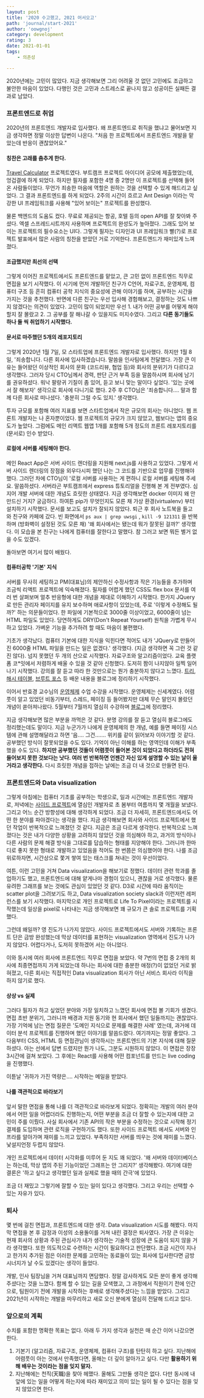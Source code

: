 ```yaml
---
layout: post
title: '2020 수고했고, 2021 어서오고'
path: 'journal/start-2021'
author: 'oowgnoj'
category: development
rating: 3
date: 2021-01-01
tags:
    - 의존성

---
```




2020년에는 고민이 많았다. 지금 생각해보면 그리 어려울 것 없던 고민에도 조급하고 불안한 마음이 있었다. 다행인 것은 고민과 스트레스로 끝나지 않고 성공이든 실패든 결과로 남았다. 

### 프론트엔드로 취업

2020년의 프론트엔드 개발자로 입사했다. 왜 프론트엔드로 취직을 했냐고 물어보면 지금 생각하면 정말 이상한 답변이 나온다. "처음 한 프로젝트에서 프론트엔드 개발을 맡았는데 반응이 괜찮았어요." 

#### 칭찬은 고래를 춤추게 한다.

[Travel Calculator]() 프로젝트였다. 부트캠프 프로젝트 아이디어 공모에 제출했었는데, 엉겁결에 하게 되었다. 하지만 필자를 포함한 4명 중 2명만 이 프로젝트를 선택해 들어온 사람들이었다. 무언가 죄송한 마음에 역할은 원하는 것을 선택할 수 있게 해드리고 싶었다. 그 결과 프론트엔드를 하게 되었다. 2주의 시간이 흐르고 Ant Design 이라는 막강한 UI 프레임워크를 사용해 "있어 보이는" 프로젝트를 완성했다. 

물론 백엔드의 도움도 컸다. 무료로 제공되는 항공, 호텔 등의 open API를 잘 찾아봐 주셨다. 엑셀 스프레드시트까지 사용하며 프로젝트의 완성도가 높아졌다. 그래도 있어 보이는 프로젝트의 필수요소는 UI다. 그렇게 필자는 디자인과 UI 프레임워크 빨(?)로 프로젝트 발표에서 많은 사람의 칭찬을 받았던 거로 기억한다. 프론트엔드가 재미있게 느껴졌다.

#### 조급했지만 최선의 선택

그렇게 이어진 프로젝트에서도 프론트엔드를 맡았고, 큰 고민 없이 프론트엔드 직무로 면접을 보기 시작했다. 이 시기에 먼저 개발하던 친구가 C언어, 자료구조, 운영체제, 컴퓨터 구조 등 흔히 컴퓨터 공학 지식의 중요성에 관해 이야기를 하며, 공부하는 시간을 가지는 것을 추천했다. 반면에 다른 친구는 우선 입사해 경험해보고, 결정하는 것도 나쁘지 않겠다는 의견이 있었다. 고민이 많이 되었지만 우선 1. 내가 어떤 공부를 어떻게 해야 할지 잘 몰랐고 2. 그 공부를 잘 해나갈 수 있을지도 미지수였다. 그리고 **다른 동기들도 하나 둘 씩 취업하기 시작했다.** 

#### 문서로 마주했던 5개의 레포지토리

그렇게 2020년 1월 7일, 모 스타트업에 프론트엔드 개발자로 입사했다. 하지만 1월 8일, '죄송합니다. 다른 회사에 입사하겠습니다. 말씀을 인사팀에게 전달했다. 가장 큰 이유는 들어왔던 이상적인 회사의 문화 (코드리뷰, 협업 등)와 회사의 분위기가 다르다고 생각했다. 그러자 당시 CTO님께서 경력, 판단 근거 부족 등을 말씀하시며 회사에 남기를 권유하셨다. 워낙 팔랑귀 기질이 좀 있어, 듣고 보니 맞는 말이다 싶었다. '있는 곳에서 잘 해보자' 생각으로 회사에 다니기로 했다. 2주 후 CTO님은 '죄송합니다…. 말과 함께 다른 회사로 떠나셨다. '충분히 그럴 수도 있지.' 생각했다.

투자 규모를 포함해 여러 지표를 보면 스타트업에서 작은 규모의 회사는 아니었다. 웹 프론트 개발자는 나 혼자뿐이었다. 웹 프로젝트의 규모가 크지 않았고, 웹보다는 앱의 중요도가 높았다. 그럼에도 메인 리액트 웹앱 1개를 포함해 5개 정도의 프론트 레포지토리를 (문서로) 인수 받았다.

#### 로컬에 서버를 세팅해야 한다.

메인 React App은 서버 사이드 렌더링을 지원해 next.js를 사용하고 있었다. 그렇게 서버 사이드 렌더링의 장점을 외우다시피 했던 나는 그 코드를 기반으로 업무를 진행해야 했다. 그러던 차에 CTO님이 '로컬 서버를 사용하는 게 편하니 로컬 서버를 세팅해 주세요. 말씀하셨다. 서버라곤 부트캠프에서 express 튜토리얼을 진행해 본 게 전부였다. 심지어 개발 서버에 대한 개념도 흐릿한 상태였다. 지금 생각해보면 docker 이미지 왜 안 만드신 거지? 궁금하다. 하여튼 pip가 무엇인지도 모른 채 가상 환경(virtualenv) 부터 설치하기 시작했다. 문서를 보고도 설치가 잘되지 않았다. 퇴근 후 회사 노트북을 들고 와 친구와 카페에 갔다. 빈 화면에서 `ps aux | grep uwsgi` , `kill -9 121311` 을 반복하며 (방화벽이 설정된 것도 모른 채) '왜 회사에서는 됐는데 뭐가 잘못된 걸까?' 생각했다. 이 모습을 본 친구는 나에게 컴퓨터를 잘한다고 말했다. 참 그러고 보면 뭐든 별거 없을 수도 있겠다.

돌아보면 여기서 많이 배웠다.

#### 컴퓨터공학 '기본' 지식

서버를 무사히 세팅하고 PM(대표님)의 제안하신 수정사항과 작은 기능들을 추가하며 조금씩 리액트 프로젝트에 익숙해졌다. 필자를 어렵게 했던 CSS도 flex box 문서를 여러 번 살펴보며 얼추 반응형에 대한 개념을 제대로 이해하기 시작했다. 한가지 JQuery로 만든 관리자 페이지를 유지 보수하며 애로사항이 있었는데, 주로 '이렇게 수정해도 될까?' 하는 의문들이었다. 한 파일에 기본적으로 3000줄 이상이었고, 6000줄이 넘는 HTML 파일도 있었다. 당연하게도 DRY(Don't Repeat Yourself) 원칙을 가볍게 무시하고 있었다. 가벼운 기능을 추가하려 할 때도 마음이 불편했다.

기초가 생각났다. 컴퓨터 기본에 대한 지식을 익힌다면 적어도 내가 'JQuery로 만들어진 6000줄 HTML 파일을 만드는 일은 없겠다.' 생각했다. (지금 생각하면 꼭 그런 것 같진 않다). 넘지 못했던 두 개의 산으로 시작했다. 자료구조와 알고리즘이었다. 교육 플랫폼 코*잇에서 저렴하게 배울 수 있을 것 같아 신청했다. 도저히 짬이 나지않아 일찍 일어나기 시작했다. 강의를 잘 듣고 따라 한 것만으로는 뭔가 충분하지 않다고 느꼈다. [트리](https://oowgnoj.dev/post/ds-tree), [해시 테이블](https://oowgnoj.dev/post/ds-hashtable), [브루트 포스](https://oowgnoj.dev/post/algo-bf) 등 배운 내용을 블로그에 정리하기 시작했다. 

이어서 반효경 교수님의 [운영체제](http://www.kocw.net/home/search/kemView.do?kemId=1046323&ar=pop) 수업 수강을 시작했다. 운영체제는 신세계였다. 어렴풋이 알고 있었던 비동기부터, 스레드, 페이징 등 들어봤지만 대체 무슨 말인지 몰랐던 개념이 쏟아져나왔다. 5월부터 7월까지 열심히 수강하며 [블로그](https://oowgnoj.dev/post/os-intro)에 정리했다. 

지금 생각해보면 많은 부분을 까먹은 것 같다. 분명 강의를 잘 듣고 열심히 블로그에도 정리했는데도 말이다. 지금 누군가가 나에게 운영체제의 한 개념, 예를 들면 페이징 시스템에 관해 설명해달라고 하면 '음…. 그건……. 위키를 같이 읽어보자 이야기할 것 같다. 공부했던 방식이 잘못되었을 수도 있다. 기억이 아닌 이해를 하는 영역인데 이해가 부족했을 수도 있다. **하지만 공부했던 것들이 어렴풋이 들어본 것이 되었다고 하더라도 전혀 들어보지 못한 것보다는 낫다. 여러 번 반복하면 언젠간 자신 있게 설명할 수 있는 날이 올 거라고 생각한다.** 다시 흐릿한 개념을 접하는 날에는 조금 더 내 것으로 만들면 된다. 



### 프론트엔드와 Data visualization

그렇게 아침에는 컴퓨터 기초를 공부하는 학생으로, 일과 시간에는 프론트엔드 개발자로, 저녁에는 [사이드 프로젝트](https://oowgnoj.dev/review/review-2020-toy-team)에 열심인 개발자로 초 봄부터 여름까지 몇 개월을 보냈다. 그리고 어느 순간 방향성에 대해 생각하게 되었다. 조금 더 자세히, 프론트엔드에서도 어떤 한 분야를 파야겠다는 생각을 했다. 지금 생각해보면 회사와 사이드 프로젝트에서 했던 작업이 반복적으로 느껴졌던 것 같다. 지금은 조금 다르게 생각한다. 반복적으로 느껴졌다는 것은 내가 다양한 상황을 고려하지 않았던 것을 의심해야 하고, 과거의 방식이나 다른 사람의 문제 해결 방식을 그대로를 답습하는 형태를 지양해야 한다. 그러니까 한마디로 좋지 못한 형태로 개발하고 있었음을 적어도 한 번쯤은 의심했어야 한다. 나를 조금 위로하자면, 시간상으로 쫓겨 쌓여 있는 태스크를 쳐내는 것이 우선이었다. 

여튼, 이런 고민을 거쳐 Data visualization을 해보기로 정했다. 데이터 관련 학과를 졸업하기도 했고, 프론트엔드에 대해 얕게나마 경험이 있으니, 괜찮을 거로 생각했다. 물론 유려한 그래프를 보는 것에도 관심이 있었던 것 같다. D3로 시간에 따라 움직이는 scatter plot을 그려보기도 하고, Data visualization society slack과 이런저런 레퍼런스를 보기 시작했다. 마지막으로 개인 프로젝트로 Life To Pixel이라는 프로젝트를 시작했는데 일상을 pixel로 나타내는 지금 생각해보면 꽤 규모가 큰 솔로 프로젝트를 기획했다.

그런데 왜일까? 영 진도가 나가지 않았다. 사이드 프로젝트에서도 서버와 기록하는 프론트 단은 금방 완성했는데 막상 데이터를 표현하는 visualization 영역에서 진도가 나가지 않았다. 어렵다거나, 도저히 못하겠어 서는 아니었다. 

이와 동시에 여러 회사에 프론트엔드 직무로 면접을 보았다. 약 7번의 면접 중 2개의 회사에 최종면접까지 가게 되었는데 하나는 회사에 대한 충분한 애정(?)이 없었던 거로 밝혀졌고, 다른 회사는 직접적인 Data visualization 회사가 아닌 서비스 회사라 이직을 하지 않기로 했다. 

#### 상상 vs 실제

그러다 필자가 하고 싶었던 분야와 가장 일치하고 느꼈던 회사에 면접 볼 기회가 생겼다. 면접 초반 분위기, 그러니까 배경과 지원 동기와 현 회사에서 했던 일들까지는 괜찮았다. 가장 기억에 남는 면접 질문은 '도메인 지식으로 문제를 해결한 사례' 였는데, 과거에 데이터 분석 프로젝트를 진행하며 했던 이야기를 말씀드렸다. 여기까지는 정말 좋았다. 그다음부터 CSS, HTML 등 면접관님이 생각하시는 프론트엔드의 기본 지식에 대해 질문하셨다. 아는 선에서 답변 드렸지만 뭔가 나도, 그분도 시원하지 않았다. 이 면접은 장장 3시간에 걸쳐 보았다. 그 후에는 React를 사용해 어떤 컴포넌트를 만드는 live coding을 진행했다. 

이튿날 '귀하가 가진 역량은…. 시작하는 메일을 받았다.

#### 나를 객관적으로 바라보기

앞서 말한 면접을 통해 나를 더 객관적으로 바라보게 되었다. 정확히는 개발의 여러 분야에서 어떤 일을 어렵더라도 진행하는지, 어떤 부분을 조금 더 잘할 수 있는지에 대한 고민이 주를 이뤘다. 사실 회사에서 기존 API의 작은 부분을 수정하는 것으로 시작해 정기 결제를 도입하며 관련 로직을 구현하기도 했다. 또한 사이드 프로젝트 에서도 서버와 인프라를 알아가며 재미를 느끼고 있었다. 부족하지만 서버를 띄우는 것에 재미를 느꼈다. 낯설지언정 두렵지 않았다.

개인 프로젝트에서 데이터 시각화를 미루어 둔 지도 꽤 되었다. '왜 서버와 데이터베이스는 하는데, 막상 앱의 주된 기능이었던 그래프는 안 그리지?' 생각해봤다. 여기에 대한 결론은 '하고 싶다고 생각했던 일과 실제로 했을 때의 간극'에 있었다.

조금 더 재밌고 그렇기에 잘할 수 있는 일이 있다고 생각했다. 그리고 우리는 선택할 수 있는 자유가 있다.

### 퇴사

몇 번에 걸친 면접과, 프론트엔드에 대한 생각. Data visualization 시도를 해봤다. 마지막 면접을 본 후 감정과 이성의 소용돌이를 거쳐 내린 결정은 퇴사였다. 가장 큰 이유는 현재 회사의 상황과 주된 관심사가 내가 생각하는 기술적 성장에 큰 도움이 되지 않을 거라 생각했다. 또한 의도적으로 수련하는 시간이 필요하다고 판단했다. 조금 시간이 지나고 한가지 추가된 점은 이러한 문제를 고민하는 동료들이 있는 회사에 입사한다면 금방 시너지가 날 수도 있겠다는 생각이 들었다.

개발, 인사 팀장님을 거쳐 대표님까지 면담했다. 정말 감사하게도 모든 분이 좋게 생각해주셨다는 것을 느꼈다. 함께 할 수 있는 길을 모색했고, 그 과정에서 직원이기 전에 인간으로, 팀원이기 전에 개발을 시작하는 후배로 생각해주셨다는 느낌을 받았다. 그리고 2021년이 시작하는 개발을 마무리하고 새로 오신 분에게 열심히 전달해 드리고 있다.



### 앞으로의 계획 

수치를 포함한 명확한 목표는 없다. 아래 두 가지 생각과 실천은 매 순간 이어 나갔으면 한다.

1. 기본기 (알고리즘, 자료구조, 운영체제, 컴퓨터 구조)를 탄탄히 하고 싶다. 지난해에 어렴풋이 아는 것에서 만족했다면, 올해는 더 깊이 알아가고 싶다. 다만 **활용하기 위해 배우는 것이라는 점을 잊지 말자.** 
2. 지난해에는 천직(天職)을 찾아 헤맸다. 올해도 그만둘 생각은 없다. 다만 동시에 내 앞에 있는 일을 어떻게 하는지에 따라 재미있고 의미 있는 일이 될 수 있다는 점을 잊지 않았으면 한다.

